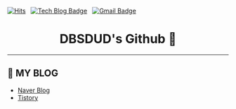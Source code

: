 <div align="left">

[![Hits](https://hits.seeyoufarm.com/api/count/incr/badge.svg?url=https%3A%2F%2Fgithub.com%2Fdbsdud&count_bg=%2379C83D&title_bg=%23555555&icon=&icon_color=%23E7E7E7&title=hits&edge_flat=false)](https://hits.seeyoufarm.com) &nbsp;
[![Tech Blog Badge](http://img.shields.io/badge/-Tech%20blog-black?style=round-square&logo=github&link=https://blog.naver.com/duddl425)](https://blog.naver.com/duddl425) &nbsp;
[![Gmail Badge](https://img.shields.io/badge/Gmail-d14836?style=round-square&logo=Gmail&logoColor=white&link=mailto:duddl425@gmail.com)](mailto:duddl425@gmail.com)
</div>

<div align="center">

# DBSDUD's Github 🤙
</div>

---
## 🏡 MY BLOG
* [Naver Blog](https://blog.naver.com/duddl425)
* [Tistory](https://dbsdudghkd.tistory.com)
